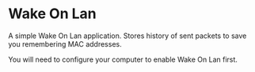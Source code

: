 Wake On Lan
===========

A simple Wake On Lan application. Stores history of sent packets to save you remembering MAC addresses.

You will need to configure your computer to enable Wake On Lan first.